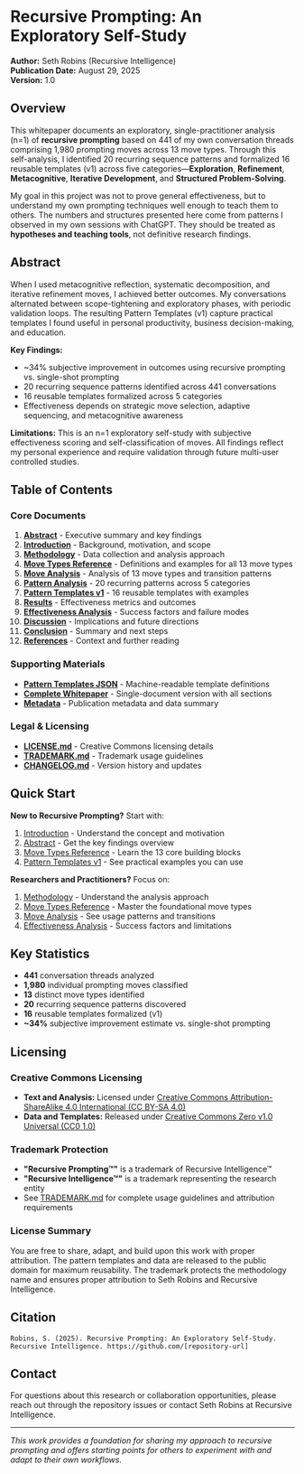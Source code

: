 # Recursive Prompting: An Exploratory Self-Study

**Author:** Seth Robins (Recursive Intelligence)  
**Publication Date:** August 29, 2025  
**Version:** 1.0  

## Overview

This whitepaper documents an exploratory, single-practitioner analysis (n=1) of **recursive prompting** based on 441 of my own conversation threads comprising 1,980 prompting moves across 13 move types. Through this self-analysis, I identified 20 recurring sequence patterns and formalized 16 reusable templates (v1) across five categories—**Exploration**, **Refinement**, **Metacognitive**, **Iterative Development**, and **Structured Problem-Solving**.

My goal in this project was not to prove general effectiveness, but to understand my own prompting techniques well enough to teach them to others. The numbers and structures presented here come from patterns I observed in my own sessions with ChatGPT. They should be treated as **hypotheses and teaching tools**, not definitive research findings.

## Abstract

When I used metacognitive reflection, systematic decomposition, and iterative refinement moves, I achieved better outcomes. My conversations alternated between scope-tightening and exploratory phases, with periodic validation loops. The resulting Pattern Templates (v1) capture practical templates I found useful in personal productivity, business decision-making, and education.

**Key Findings:**
- ~34% subjective improvement in outcomes using recursive prompting vs. single-shot prompting
- 20 recurring sequence patterns identified across 441 conversations
- 16 reusable templates formalized across 5 categories
- Effectiveness depends on strategic move selection, adaptive sequencing, and metacognitive awareness

**Limitations:** This is an n=1 exploratory self-study with subjective effectiveness scoring and self-classification of moves. All findings reflect my personal experience and require validation through future multi-user controlled studies.

## Table of Contents

### Core Documents
1. **[Abstract](abstract.md)** - Executive summary and key findings
2. **[Introduction](introduction.md)** - Background, motivation, and scope
3. **[Methodology](methodology.md)** - Data collection and analysis approach
4. **[Move Types Reference](move_types_reference.md)** - Definitions and examples for all 13 move types
5. **[Move Analysis](move_analysis.md)** - Analysis of 13 move types and transition patterns
6. **[Pattern Analysis](pattern_analysis.md)** - 20 recurring patterns across 5 categories
7. **[Pattern Templates v1](pattern_templates_v1.md)** - 16 reusable templates with examples
8. **[Results](results.md)** - Effectiveness metrics and outcomes
9. **[Effectiveness Analysis](effectiveness_analysis.md)** - Success factors and failure modes
10. **[Discussion](discussion.md)** - Implications and future directions
11. **[Conclusion](conclusion.md)** - Summary and next steps
12. **[References](references.md)** - Context and further reading

### Supporting Materials
- **[Pattern Templates JSON](pattern_templates_v1.json)** - Machine-readable template definitions
- **[Complete Whitepaper](complete_whitepaper.md)** - Single-document version with all sections
- **[Metadata](metadata.json)** - Publication metadata and data summary

### Legal & Licensing
- **[LICENSE.md](LICENSE.md)** - Creative Commons licensing details
- **[TRADEMARK.md](TRADEMARK.md)** - Trademark usage guidelines
- **[CHANGELOG.md](CHANGELOG.md)** - Version history and updates

## Quick Start

**New to Recursive Prompting?** Start with:
1. [Introduction](introduction.md) - Understand the concept and motivation
2. [Abstract](abstract.md) - Get the key findings overview
3. [Move Types Reference](move_types_reference.md) - Learn the 13 core building blocks
4. [Pattern Templates v1](pattern_templates_v1.md) - See practical examples you can use

**Researchers and Practitioners?** Focus on:
1. [Methodology](methodology.md) - Understand the analysis approach
2. [Move Types Reference](move_types_reference.md) - Master the foundational move types
3. [Move Analysis](move_analysis.md) - See usage patterns and transitions
4. [Effectiveness Analysis](effectiveness_analysis.md) - Success factors and limitations

## Key Statistics

- **441** conversation threads analyzed
- **1,980** individual prompting moves classified
- **13** distinct move types identified
- **20** recurring sequence patterns discovered
- **16** reusable templates formalized (v1)
- **~34%** subjective improvement estimate vs. single-shot prompting

## Licensing

### Creative Commons Licensing
- **Text and Analysis:** Licensed under [Creative Commons Attribution-ShareAlike 4.0 International (CC BY-SA 4.0)](https://creativecommons.org/licenses/by-sa/4.0/)
- **Data and Templates:** Released under [Creative Commons Zero v1.0 Universal (CC0 1.0)](https://creativecommons.org/publicdomain/zero/1.0/)

### Trademark Protection
- **"Recursive Prompting™"** is a trademark of Recursive Intelligence™
- **"Recursive Intelligence™"** is a trademark representing the research entity
- See [TRADEMARK.md](TRADEMARK.md) for complete usage guidelines and attribution requirements

### License Summary
You are free to share, adapt, and build upon this work with proper attribution. The pattern templates and data are released to the public domain for maximum reusability. The trademark protects the methodology name and ensures proper attribution to Seth Robins and Recursive Intelligence.

## Citation

```
Robins, S. (2025). Recursive Prompting: An Exploratory Self-Study. 
Recursive Intelligence. https://github.com/[repository-url]
```

## Contact

For questions about this research or collaboration opportunities, please reach out through the repository issues or contact Seth Robins at Recursive Intelligence.

---

*This work provides a foundation for sharing my approach to recursive prompting and offers starting points for others to experiment with and adapt to their own workflows.*
